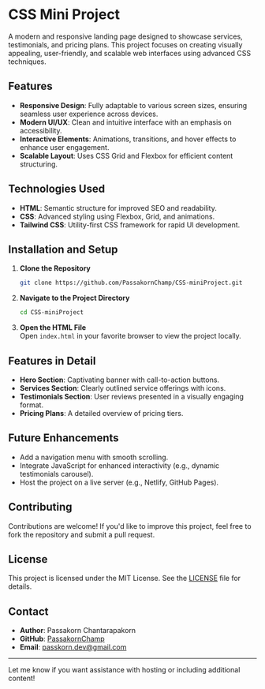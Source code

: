 
# CSS Mini Project

A modern and responsive landing page designed to showcase services, testimonials, and pricing plans. This project focuses on creating visually appealing, user-friendly, and scalable web interfaces using advanced CSS techniques.

## Features

- **Responsive Design**: Fully adaptable to various screen sizes, ensuring seamless user experience across devices.
- **Modern UI/UX**: Clean and intuitive interface with an emphasis on accessibility.
- **Interactive Elements**: Animations, transitions, and hover effects to enhance user engagement.
- **Scalable Layout**: Uses CSS Grid and Flexbox for efficient content structuring.

## Technologies Used

- **HTML**: Semantic structure for improved SEO and readability.
- **CSS**: Advanced styling using Flexbox, Grid, and animations.
- **Tailwind CSS**: Utility-first CSS framework for rapid UI development.



## Installation and Setup

1. **Clone the Repository**  
   ```bash
   git clone https://github.com/PassakornChamp/CSS-miniProject.git
   ```

2. **Navigate to the Project Directory**  
   ```bash
   cd CSS-miniProject
   ```

3. **Open the HTML File**  
   Open `index.html` in your favorite browser to view the project locally.



## Features in Detail

- **Hero Section**: Captivating banner with call-to-action buttons.
- **Services Section**: Clearly outlined service offerings with icons.
- **Testimonials Section**: User reviews presented in a visually engaging format.
- **Pricing Plans**: A detailed overview of pricing tiers.

## Future Enhancements

- Add a navigation menu with smooth scrolling.
- Integrate JavaScript for enhanced interactivity (e.g., dynamic testimonials carousel).
- Host the project on a live server (e.g., Netlify, GitHub Pages).

## Contributing

Contributions are welcome! If you'd like to improve this project, feel free to fork the repository and submit a pull request.

## License

This project is licensed under the MIT License. See the [LICENSE](LICENSE) file for details.

## Contact

- **Author**: Passakorn Chantarapakorn  
- **GitHub**: [PassakornChamp](https://github.com/PassakornChamp)  
- **Email**: passkorn.dev@gmail.com  

---

Let me know if you want assistance with hosting or including additional content!
